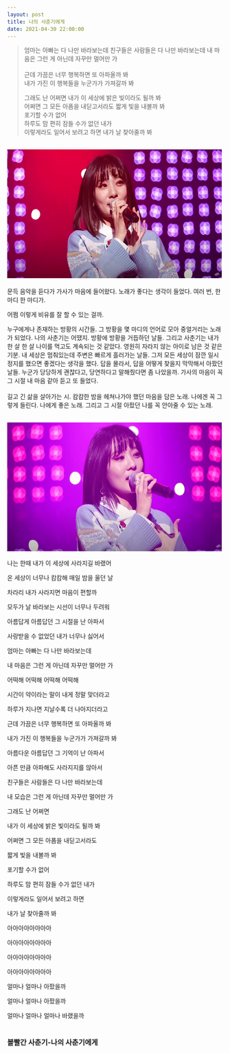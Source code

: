 ```yaml
---
layout: post
title: 나의 사춘기에게
date: 2021-04-30 22:00:00
---
```


<blockquote>

엄마는 아빠는 다 나만 바라보는데
친구들은 사람들은 다 나만 바라보는데
내 마음은 그런 게 아닌데 자꾸만 멀어만 가
<br>
<br>
근데 가끔은 너무 행복하면 또 아파올까 봐
<br>
내가 가진 이 행복들을 누군가가 가져갈까 봐
<br>

그래도 난 어쩌면 내가 이 세상에 밝은 빛이라도 될까 봐
<br>
어쩌면 그 모든 아픔을 내딛고서라도 짧게 빛을 내볼까 봐
<br>
포기할 수가 없어
<br>
하루도 맘 편히 잠들 수가 없던 내가
<br>
이렇게라도 일어서 보려고 하면
내가 날 찾아줄까 봐
</blockquote>
<br>

<img class="col three" src="/img/bol42.jpg" width="500" height="300"/>

<br>
<br>
문득 음악을 듣다가 가사가 마음에 들어왔다. 노래가 좋다는 생각이 들었다. 여러 번, 한 마디 한 마디가. 

어쩜 이렇게 비유를 잘 할 수 있는 걸까.

누구에게나 존재하는 방황의 시간들. 그 방황을 몇 마디의 언어로 모아 중얼거리는 노래가 되었다. 나의 사춘기는 어땠지. 방황에 방황을 거듭하던 날들. 그리고 사춘기는 내가 한 살 한 살 나이를 먹고도 계속되는 것 같았다. 영원히 자라지 않는 아이로 남은 것 같은 기분. 내 세상은 멈춰있는데 주변은 빠르게 흘러가는 날들. 그저 모든 세상이 잠깐 일시정지를 했으면 좋겠다는 생각을 했다. 답을 몰라서, 답을 어떻게 찾을지 막막해서 아팠던 날들. 누군가 당당하게 괜찮다고, 당연하다고 말해줬다면 좀 나았을까. 가사의 마음이 꼭 그 시절 내 마음 같아 듣고 또 들었다.  
<br>
길고 긴 삶을 살아가는 시. 캄캄한 밤을 헤쳐나가야 했던 마음을 담은 노래. 나에겐 꼭 그렇게 들린다. 나에게 좋은 노래. 그리고 그 시절 아팠던 나를 꼭 안아줄 수 있는 노래. 

<br>
<img class="col three" src="/img/bol4.jpg" width="500" height="300"/>
<br>

나는 한때 내가 이 세상에 사라지길 바랬어

온 세상이 너무나 캄캄해 매일 밤을 울던 날

차라리 내가 사라지면 마음이 편할까

모두가 날 바라보는 시선이 너무나 두려워

아름답게 아름답던 그 시절을 난 아파서

사랑받을 수 없었던 내가 너무나 싫어서

엄마는 아빠는 다 나만 바라보는데

내 마음은 그런 게 아닌데 자꾸만 멀어만 가 

어떡해 어떡해 어떡해 어떡해

시간이 약이라는 말이 내게 정말 맞더라고

하루가 지나면 지날수록 더 나아지더라고

근데 가끔은 너무 행복하면 또 아파올까 봐

내가 가진 이 행복들을 누군가가 가져갈까 봐

아름다운 아름답던 그 기억이 난 아파서

아픈 만큼 아파해도 사라지지를 않아서

친구들은 사람들은 다 나만 바라보는데

내 모습은 그런 게 아닌데 자꾸만 멀어만 가

그래도 난 어쩌면

내가 이 세상에 밝은 빛이라도 될까 봐

어쩌면 그 모든 아픔을 내딛고서라도

짧게 빛을 내볼까 봐

포기할 수가 없어

하루도 맘 편히 잠들 수가 없던 내가

이렇게라도 일어서 보려고 하면

내가 날 찾아줄까 봐

아아아아아아아아

아아아아아아아아

아아아아아아아아

아아아아아아아아

얼마나 얼마나 아팠을까

얼마나 얼마나 아팠을까

얼마나 얼마나 얼마나 바랬을까
<br>
<br>


### 볼빨간 사춘기-나의 사춘기에게